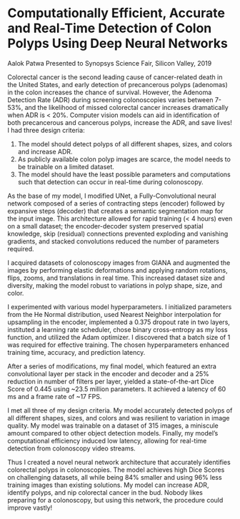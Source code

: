 # Computationally Efficient, Accurate and Real-Time Detection of Colon Polyps Using Deep Neural Networks
Aalok Patwa
Presented to Synopsys Science Fair, Silicon Valley, 2019

Colorectal cancer is the second leading cause of cancer-related death in the United States, and early detection of
precancerous polyps (adenomas) in the colon increases the chance of survival. However, the Adenoma Detection
Rate (ADR) during screening colonoscopies varies between 7-53%, and the likelihood of missed colorectal cancer
increases dramatically when ADR is < 20%. Computer vision models can aid in identification of both precancerous
and cancerous polyps, increase the ADR, and save lives!
I had three design criteria:
1) The model should detect polyps of all different shapes, sizes, and colors and increase ADR.
2) As publicly available colon polyp images are scarce, the model needs to be trainable on a limited dataset.
3) The model should have the least possible parameters and computations such that detection can occur in
real-time during colonoscopy.

As the base of my model, I modified UNet, a Fully-Convolutional neural network composed of a series of
contracting steps (encoder) followed by expansive steps (decoder) that creates a semantic segmentation map for
the input image. This architecture allowed for rapid training (< 4 hours) even on a small dataset; the
encoder-decoder system preserved spatial knowledge, skip (residual) connections prevented exploding and
vanishing gradients, and stacked convolutions reduced the number of parameters required.

I acquired datasets of colonoscopy images from GIANA and augmented the images by performing elastic
deformations and applying random rotations, flips, zooms, and translations in real time. This increased dataset size
and diversity, making the model robust to variations in polyp shape, size, and color.

I experimented with various model hyperparameters. I initialized parameters from the He Normal distribution, used
Nearest Neighbor interpolation for upsampling in the encoder, implemented a 0.375 dropout rate in two layers,
instituted a learning rate scheduler, chose binary cross-entropy as my loss function, and utilized the Adam
optimizer. I discovered that a batch size of 1 was required for effective training. The chosen hyperparameters
enhanced training time, accuracy, and prediction latency.

After a series of modifications, my final model, which featured an extra convolutional layer per stack in the encoder
and decoder and a 25% reduction in number of filters per layer, yielded a state-of-the-art Dice Score of 0.445 using
~23.5 million parameters. It achieved a latency of 60 ms and a frame rate of ~17 FPS.

I met all three of my design criteria. My model accurately detected polyps of all different shapes, sizes, and colors
and was resilient to variation in image quality. My model was trainable on a dataset of 315 images, a miniscule
amount compared to other object detection models. Finally, my model’s computational efficiency induced low
latency, allowing for real-time detection from colonoscopy video streams.

Thus I created a novel neural network architecture that accurately identifies colorectal polyps in colonoscopies. The
model achieves high Dice Scores on challenging datasets, all while being 84% smaller and using 96% less training
images than existing solutions. My model can increase ADR, identify polyps, and nip colorectal cancer in the bud.
Nobody likes preparing for a colonoscopy, but using this network, the procedure could improve vastly!
